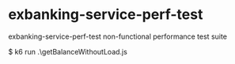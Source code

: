 # exbanking-service-perf-test
exbanking-service-perf-test non-functional performance test suite

$ k6 run .\getBalanceWithoutLoad.js

